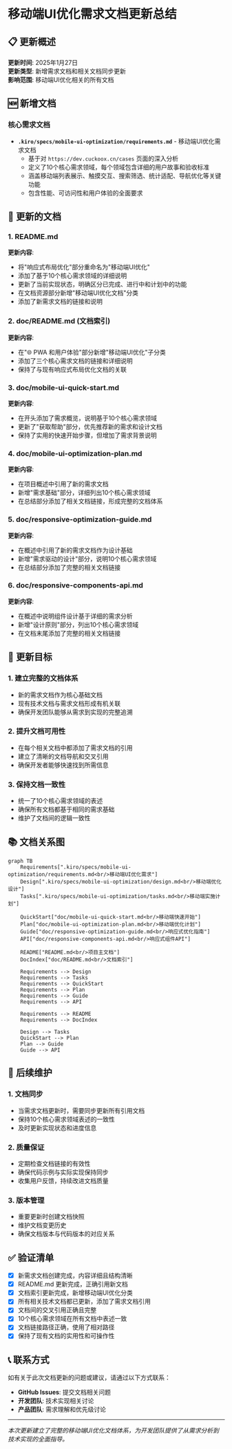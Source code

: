 # 移动端UI优化需求文档更新总结

## 📋 更新概述

**更新时间**: 2025年1月27日  
**更新类型**: 新增需求文档和相关文档同步更新  
**影响范围**: 移动端UI优化相关的所有文档

## 🆕 新增文档

### 核心需求文档
- **`.kiro/specs/mobile-ui-optimization/requirements.md`** - 移动端UI优化需求文档
  - 基于对 `https://dev.cuckoox.cn/cases` 页面的深入分析
  - 定义了10个核心需求领域，每个领域包含详细的用户故事和验收标准
  - 涵盖移动端列表展示、触摸交互、搜索筛选、统计适配、导航优化等关键功能
  - 包含性能、可访问性和用户体验的全面要求

## 📝 更新的文档

### 1. README.md
**更新内容**:
- 将"响应式布局优化"部分重命名为"移动端UI优化"
- 添加了基于10个核心需求领域的详细说明
- 更新了当前实现状态，明确区分已完成、进行中和计划中的功能
- 在文档资源部分新增"移动端UI优化文档"分类
- 添加了新需求文档的链接和说明

### 2. doc/README.md (文档索引)
**更新内容**:
- 在"🌐 PWA 和用户体验"部分新增"移动端UI优化"子分类
- 添加了三个核心需求文档的链接和详细说明
- 保持了与现有响应式布局优化文档的关联

### 3. doc/mobile-ui-quick-start.md
**更新内容**:
- 在开头添加了需求概览，说明基于10个核心需求领域
- 更新了"获取帮助"部分，优先推荐新的需求和设计文档
- 保持了实用的快速开始步骤，但增加了需求背景说明

### 4. doc/mobile-ui-optimization-plan.md
**更新内容**:
- 在项目概述中引用了新的需求文档
- 新增"需求基础"部分，详细列出10个核心需求领域
- 在总结部分添加了相关文档链接，形成完整的文档体系

### 5. doc/responsive-optimization-guide.md
**更新内容**:
- 在概述中引用了新的需求文档作为设计基础
- 新增"需求驱动的设计"部分，说明10个核心需求领域
- 在总结部分添加了完整的相关文档链接

### 6. doc/responsive-components-api.md
**更新内容**:
- 在概述中说明组件设计基于详细的需求分析
- 新增"设计原则"部分，列出10个核心需求领域
- 在文档末尾添加了完整的相关文档链接

## 🎯 更新目标

### 1. 建立完整的文档体系
- 新的需求文档作为核心基础文档
- 现有技术文档与需求文档形成有机关联
- 确保开发团队能够从需求到实现的完整追溯

### 2. 提升文档可用性
- 在每个相关文档中都添加了需求文档的引用
- 建立了清晰的文档导航和交叉引用
- 确保开发者能够快速找到所需信息

### 3. 保持文档一致性
- 统一了10个核心需求领域的表述
- 确保所有文档都基于相同的需求基础
- 维护了文档间的逻辑一致性

## 📚 文档关系图

```mermaid
graph TB
    Requirements[".kiro/specs/mobile-ui-optimization/requirements.md<br/>移动端UI优化需求"]
    Design[".kiro/specs/mobile-ui-optimization/design.md<br/>移动端优化设计"]
    Tasks[".kiro/specs/mobile-ui-optimization/tasks.md<br/>移动端实施计划"]
    
    QuickStart["doc/mobile-ui-quick-start.md<br/>移动端快速开始"]
    Plan["doc/mobile-ui-optimization-plan.md<br/>移动端优化计划"]
    Guide["doc/responsive-optimization-guide.md<br/>响应式优化指南"]
    API["doc/responsive-components-api.md<br/>响应式组件API"]
    
    README["README.md<br/>项目主文档"]
    DocIndex["doc/README.md<br/>文档索引"]
    
    Requirements --> Design
    Requirements --> Tasks
    Requirements --> QuickStart
    Requirements --> Plan
    Requirements --> Guide
    Requirements --> API
    
    Requirements --> README
    Requirements --> DocIndex
    
    Design --> Tasks
    QuickStart --> Plan
    Plan --> Guide
    Guide --> API
```

## 🔄 后续维护

### 1. 文档同步
- 当需求文档更新时，需要同步更新所有引用文档
- 保持10个核心需求领域表述的一致性
- 及时更新实现状态和进度信息

### 2. 质量保证
- 定期检查文档链接的有效性
- 确保代码示例与实际实现保持同步
- 收集用户反馈，持续改进文档质量

### 3. 版本管理
- 重要更新时创建文档快照
- 维护文档变更历史
- 确保文档版本与代码版本的对应关系

## ✅ 验证清单

- [x] 新需求文档创建完成，内容详细且结构清晰
- [x] README.md 更新完成，正确引用新文档
- [x] 文档索引更新完成，新增移动端UI优化分类
- [x] 所有相关技术文档都已更新，添加了需求文档引用
- [x] 文档间的交叉引用正确且完整
- [x] 10个核心需求领域在所有文档中表述一致
- [x] 文档链接路径正确，使用了相对路径
- [x] 保持了现有文档的实用性和可操作性

## 📞 联系方式

如有关于此次文档更新的问题或建议，请通过以下方式联系：
- **GitHub Issues**: 提交文档相关问题
- **开发团队**: 技术实现相关讨论
- **产品团队**: 需求理解和优先级讨论

---

*本次更新建立了完整的移动端UI优化文档体系，为开发团队提供了从需求分析到技术实现的全面指导。*